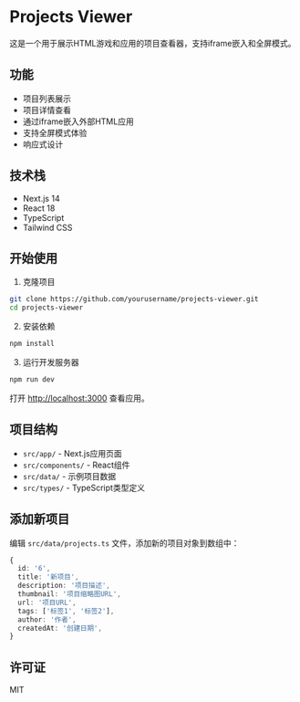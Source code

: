 # Projects Viewer

这是一个用于展示HTML游戏和应用的项目查看器，支持iframe嵌入和全屏模式。

## 功能

- 项目列表展示
- 项目详情查看
- 通过iframe嵌入外部HTML应用
- 支持全屏模式体验
- 响应式设计

## 技术栈

- Next.js 14
- React 18
- TypeScript
- Tailwind CSS

## 开始使用

1. 克隆项目

```bash
git clone https://github.com/yourusername/projects-viewer.git
cd projects-viewer
```

2. 安装依赖

```bash
npm install
```

3. 运行开发服务器

```bash
npm run dev
```

打开 [http://localhost:3000](http://localhost:3000) 查看应用。

## 项目结构

- `src/app/` - Next.js应用页面
- `src/components/` - React组件
- `src/data/` - 示例项目数据
- `src/types/` - TypeScript类型定义

## 添加新项目

编辑 `src/data/projects.ts` 文件，添加新的项目对象到数组中：

```typescript
{
  id: '6',
  title: '新项目',
  description: '项目描述',
  thumbnail: '项目缩略图URL',
  url: '项目URL',
  tags: ['标签1', '标签2'],
  author: '作者',
  createdAt: '创建日期',
}
```

## 许可证

MIT
